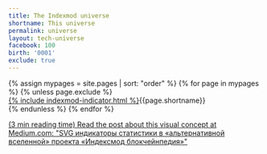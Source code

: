 ```yaml
---
title: The Indexmod universe
shortname: This universe
permalink: universe
layout: tech-universe
facebook: 100
birth: '0001'
exclude: true
---
```


<wrap>
{% assign mypages = site.pages | sort: "order" %} {% for page in mypages %}
{% unless page.exclude %}

<div class="tooltip"><a href="{{ page.permalink | absolute_url }}">{% include indexmod-indicator.html %}</a><span class="tooltiptext">{{page.shortname}}</span></div>
 {% endunless %}
 {% endfor %}
</wrap>

[(3 min reading time) Read the post about this visual concept at Medium.com: "SVG индикаторы статистики в «альтернативной вселенной» проекта «Индексмод блокчейнпедия»"](https://medium.com/@andreideinichenko/svg-индикаторы-статистики-в-альтернативной-вселенной-проекта-индексмод-блокчейнпедия-325dc5cf3c1b)
